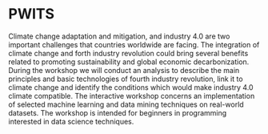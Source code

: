 # PWITS

Climate change adaptation and mitigation, and industry 4.0 are two important challenges that countries worldwide are facing. The integration of climate change and forth industry revolution could bring several benefits related to promoting sustainability and global economic decarbonization. During the workshop we will conduct an analysis to describe the main principles and basic technologies of fourth industry revolution, link it to climate change and identify the conditions which would make industry 4.0 climate compatible. The interactive workshop concerns an implementation of selected machine learning and data mining techniques on real-world datasets. The workshop is intended for beginners in programming interested in data science techniques.
